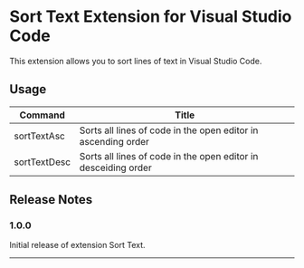 # Sort Text Extension for Visual Studio Code
This extension allows you to sort lines of text in Visual Studio Code.


## Usage
| Command | Title |
| --- | --- |
| sortTextAsc | Sorts all lines of code in the open editor in ascending order|
| sortTextDesc | Sorts all lines of code in the open editor in desceiding order |


## Release Notes

### 1.0.0

Initial release of extension Sort Text.


-----------------------------------------------------------------------------------------------------------